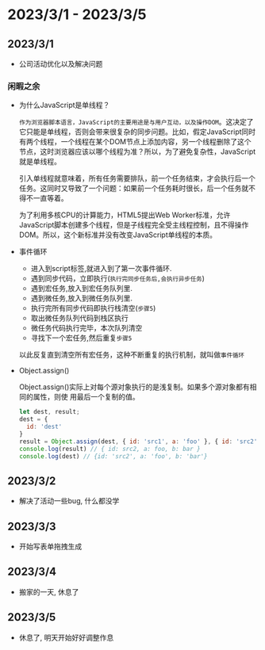 # 2023/3/1 - 2023/3/5


## 2023/3/1
- 公司活动优化以及解决问题
### 闲暇之余

- 为什么JavaScript是单线程？

  `作为浏览器脚本语言，JavaScript的主要用途是与用户互动，以及操作DOM`。这决定了它只能是单线程，否则会带来很复杂的同步问题。比如，假定JavaScript同时有两个线程，一个线程在某个DOM节点上添加内容，另一个线程删除了这个节点，这时浏览器应该以哪个线程为准？所以，为了避免复杂性，JavaScript就是单线程。

  引入单线程就意味着，所有任务需要排队，前一个任务结束，才会执行后一个任务。这同时又导致了一个问题：如果前一个任务耗时很长，后一个任务就不得不一直等着。

  为了利用多核CPU的计算能力，HTML5提出Web Worker标准，允许JavaScript脚本创建多个线程，但是子线程完全受主线程控制，且不得操作DOM。所以，这个新标准并没有改变JavaScript单线程的本质。

- 事件循环
   - 进入到script标签,就进入到了第一次事件循环.
   - 遇到同步代码，立即执行(`执行完同步任务后,会执行异步任务`)
   - 遇到宏任务,放入到宏任务队列里.
   - 遇到微任务,放入到微任务队列里.
   - 执行完所有同步代码即执行栈清空(`步骤5`)
   - 取出微任务队列代码到栈区执行
   - 微任务代码执行完毕，本次队列清空
   - 寻找下一个宏任务,然后重复`步骤5`
   
   以此反复直到清空所有宏任务，这种不断重复的执行机制，就叫做`事件循环`
   
- Object.assign()

    Object.assign()实际上对每个源对象执行的是浅复制。如果多个源对象都有相同的属性，则使 用最后一个复制的值。

   ```js
   let dest, result;
   dest = {
     id: 'dest'
   }
   result = Object.assign(dest, { id: 'src1', a: 'foo' }, { id: 'src2', b: 'bar' })
   console.log(result) // { id: src2, a: foo, b: bar }
   console.log(dest) // {id: 'src2', a: 'foo', b: 'bar'}
   ```

## 2023/3/2
- 解决了活动一些bug, 什么都没学

## 2023/3/3
- 开始写表单拖拽生成

## 2023/3/4
- 搬家的一天, 休息了

## 2023/3/5
- 休息了, 明天开始好好调整作息

